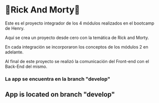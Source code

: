 <h1>🚀Rick And Morty🚀</h1>
 
 <span></span>

<p>Este es el proyecto integrador de los 4 módulos realizados en el bootcamp de Henry.</p>
<p>Aquí se crea un proyecto desde cero con la temática de Rick and Morty.</p>
<p>En cada integración se incorporaron los conceptos de los módulos 2 en adelante.</p>
<p>Al final de este proyecto se realizó la comunicación del Front-end con el Back-End del mismo.</p>

<span></span>

<h3>La app se encuentra en la branch "develop"</h3>

<span><h2>App is located on branch "develop"</h2></span>


